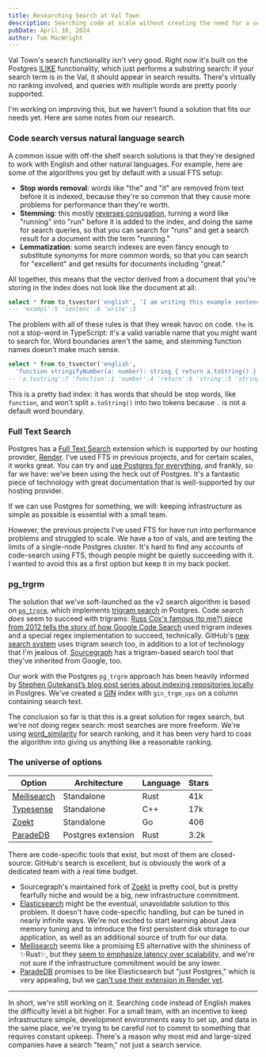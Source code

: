 ```yaml
---
title: Researching Search at Val Town
description: Searching code at scale without creating the need for a search team is hard
pubDate: April 10, 2024
author: Tom MacWright
---
```


Val Town's search functionality isn't very good. Right now it's built on the Postgres [ILIKE](https://www.postgresql.org/docs/current/functions-matching.html) functionality, which just performs a substring search: if your search term is in the Val, it should appear in search results. There's virtually no ranking involved, and queries with multiple words are pretty poorly supported.

I'm working on improving this, but we haven't found a solution that fits our needs yet. Here are some notes from our research.

### Code search versus natural language search

A common issue with off-the shelf search solutions is that they're designed to work with English and other natural languages. For example, here are some of the algorithms you get by default with a usual FTS setup:

- **Stop words removal**: words like "the" and "it" are removed from text before it is indexed, because they're so common that they cause more problems for performance than they're worth.
- **Stemming**: this mostly [reverses conjugation](https://en.wikipedia.org/wiki/Grammatical_conjugation), turning a word like "running" into "run" before it is added to the index, and doing the same for search queries, so that you can search for "runs" and get a search result for a document with the term "running."
- **Lemmatization**: some search indexes are even fancy enough to substitute synonyms for more common words, so that you can search for "excellent" and get results for documents including "great."

All together, this means that the vector derived from a document that you're storing in the index does not look like the document at all:

```sql
select * from to_tsvector('english', 'I am writing this example sentence');
--- 'exampl':5 'sentenc':6 'write':3
```

The problem with all of these rules is that they wreak havoc on code. `the` is not a stop-word in TypeScript: it's a valid variable name that you might want to search for. Word boundaries aren't the same, and stemming function names doesn't make much sense.

```sql
select * from to_tsvector('english',
  'function stringifyNumber(a: number): string { return a.toString() }');
-- 'a.tostring':7 'function':1 'number':4 'return':6 'string':5 'stringifynumb':2
```

This is a pretty bad index: it has words that should be stop words, like `function`, and won't split `a.toString()` into two tokens because `.` is not a default word boundary.

### Full Text Search

Postgres has a [Full Text Search](https://www.postgresql.org/docs/current/textsearch.html) extension which is supported by our hosting provider, [Render](https://docs.render.com/postgresql-extensions). I've used FTS in previous projects, and for certain scales, it works great. You can try and [use Postgres for everything](https://www.amazingcto.com/postgres-for-everything/), and frankly, so far we have: we've been using the heck out of Postgres. It's a fantastic piece of technology with great documentation that is well-supported by our hosting provider.

If we can use Postgres for something, we will: keeping infrastructure as simple as possible is essential with a small team.

However, the previous projects I've used FTS for have run into performance problems and struggled to scale. We have a ton of vals, and are testing the limits of a single-node Postgres cluster. It's hard to find any accounts of code-search using FTS, though people might be quietly succeeding with it. I wanted to avoid this as a first option but keep it in my back pocket.

### pg_trgrm

The solution that we've soft-launched as the v2 search algorithm is based on [`pg_trgrm`](https://www.postgresql.org/docs/current/pgtrgm.html), which implements [trigram search](https://en.wikipedia.org/wiki/Trigram_search) in Postgres. Code search _does_ seem to succeed with trigrams: [Russ Cox's famous (to me?) piece from 2012 tells the story of how Google Code Search](https://swtch.com/~rsc/regexp/regexp4.html) used trigram indexes and a special regex implementation to succeed, technically. GitHub's [new search system](https://github.blog/2023-02-06-the-technology-behind-githubs-new-code-search/) uses trigram search too, in addition to a lot of technology that I'm jealous of. [Sourcegraph](https://github.com/sourcegraph/zoekt) has a trigram-based search tool that they've inherited from Google, too.

Our work with the Postgres `pg_trgrm` approach has been heavily informed by [Stephen Gutekanst’s blog post series about indexing repositories locally](https://devlog.hexops.com/2021/postgres-regex-search-over-10000-github-repositories/) in Postgres. We've created a [GIN](https://www.postgresql.org/docs/current/gin.html) index with `gin_trgm_ops` on a column containing search text.

The conclusion so far is that this is a great solution for regex search, but we're not doing regex search: most searches are more freeform. We're using [word_similarity](https://www.postgresql.org/docs/current/pgtrgm.html#PGTRGM-FUNCS-OPS) for search ranking, and it has been very hard to coax the algorithm into giving us anything like a reasonable ranking.

### The universe of options

| Option                                        | Architecture       | Language | Stars |
| --------------------------------------------- | ------------------ | -------- | ----- |
| [Meilisearch](https://www.meilisearch.com/)   | Standalone         | Rust     | 41k   |
| [Typesense](https://typesense.org/)           | Standalone         | C++      | 17k   |
| [Zoekt](https://github.com/sourcegraph/zoekt) | Standalone         | Go       | 406   |
| [ParadeDB](https://www.paradedb.com/)         | Postgres extension | Rust     | 3.2k  |

There are code-specific tools that exist, but most of them are closed-source: GitHub's search is excellent, but is obviously the work of a dedicated team with a real time budget.

- Sourcegraph's maintained fork of [Zoekt](https://github.com/google/zoekt) is pretty cool, but is pretty fearfully niche and would be a big, new infrastructure commitment.
- [Elasticsearch](https://github.com/elastic/elasticsearch) might be the eventual, unavoidable solution to this problem. It doesn't have code-specific handling, but can be tuned in nearly infinite ways. We're not excited to start learning about Java memory tuning and to introduce the first persistent disk storage to our application, as well as an additional source of truth for our data.
- [Mellisearch](https://github.com/meilisearch/meilisearch) seems like a promising ES alternative with the shininess of ✨Rust✨, but they [seem to emphasize latency over scalability](https://blog.meilisearch.com/meilisearch-vs-elasticsearch/), and we're not sure if the infrastructure commitment would be any lower.
- [ParadeDB](https://www.paradedb.com/) promises to be like Elasticsearch but "just Postgres," which is very appealing, but we [can't use their extension in Render yet](https://docs.render.com/postgresql-extensions).

---

In short, we're still working on it. Searching code instead of English makes the difficulty level a bit higher. For a small team, with an incentive to keep infrastructure simple, development environments easy to set up, and data in the same place, we're trying to be careful not to commit to something that requires constant upkeep. There's a reason why most mid and large-sized companies have a search "team," not just a search service.
